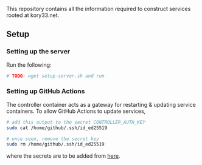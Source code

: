 This repository contains all the information required to construct services rooted at kory33.net.

## Setup

### Setting up the server

Run the following:

```bash
# TODO: wget setup-server.sh and run
```

### Setting up GitHub Actions

The controller container acts as a gateway for restarting & updating service containers. To allow GitHub Actions to update services, 

```bash
# add this output to the secret CONTROLLER_AUTH_KEY
sudo cat /home/github/.ssh/id_ed25519

# once seen, remove the secret key
sudo rm /home/github/.ssh/id_ed25519
```

where the secrets are to be added from [here](https://github.com/kory33/oracle-cloud-gp-servers/settings/secrets/actions/new).


